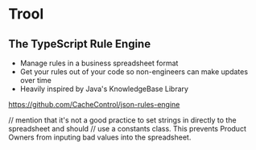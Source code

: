 # Trool
## The TypeScript Rule Engine

- Manage rules in a business spreadsheet format
- Get your rules out of your code so non-engineers can make updates over time 
- Heavily inspired by Java's KnowledgeBase Library

https://github.com/CacheControl/json-rules-engine


// mention that it's not a good practice to set strings in directly to the spreadsheet and should
// use a constants class. This prevents Product Owners from inputing bad values into the spreadsheet. 
